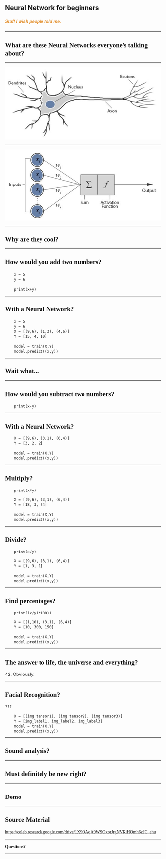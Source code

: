 ## Neural Network for beginners <br> 
##### <span style="font-family:Helvetica Neue; font-weight:bold"><span style="color:#e49436">Stuff I wish people told me.</span></span>

---

## <span style="font-family:Rockitt; font-weight:bold"> What are these Neural Networks everyone's talking about?</span>

---

![actual](assets/humannn.jpeg)

---

![perceptron](assets/perceptron.jpeg)

---

## <span style="font-family:Rockitt; font-weight:bold">Why are they cool?</span>

---

## <span style="font-family:Rockitt; font-weight:bold">How would you add two numbers?</span>


```
    x = 5
    y = 6

    print(x+y)
```

---

## <span style="font-family:Rockitt; font-weight:bold">With a Neural Network?</span>

```
    x = 5
    y = 6
    X = [(9,6), (1,3), (4,6)]
    Y = [15, 4, 10]

    model = train(X,Y)
    model.predict((x,y))
```

---

## <span style="font-family:Rockitt; font-weight:bold">Wait what...</span>

---

## <span style="font-family:Rockitt; font-weight:bold">How would you subtract two numbers?</span>

```
    print(x-y)
```


---

## <span style="font-family:Rockitt; font-weight:bold">With a Neural Network?</span>

```
    X = [(9,6), (3,1), (6,4)]
    Y = [3, 2, 2]

    model = train(X,Y)
    model.predict((x,y))
```


---

## <span style="font-family:Rockitt; font-weight:bold">Multiply?</span>


```
    print(x*y)
```


```
    X = [(9,6), (3,1), (6,4)]
    Y = [18, 3, 24]

    model = train(X,Y)
    model.predict((x,y))
```



---

## <span style="font-family:Rockitt; font-weight:bold">Divide?</span>


```
    print(x/y)
```


```
    X = [(9,6), (3,1), (6,4)]
    Y = [1, 3, 1]

    model = train(X,Y)
    model.predict((x,y))
```


---

## <span style="font-family:Rockitt; font-weight:bold">Find percentages?</span>


```
    print((x/y)*100))
```


```
    X = [(1,10), (3,1), (6,4)]
    Y = [10, 300, 150]

    model = train(X,Y)
    model.predict((x,y))
```

---

## <span style="font-family:Rockitt; font-weight:bold">The answer to life, the universe and everything?</span>

   42\. Obviously.

---

## <span style="font-family:Rockitt; font-weight:bold">Facial Recognition?</span>

```
???
```

```
    X = [(img tensor1), (img tensor2), (img tensor3)]
    Y = [img_label1, img_label2, img_label3]
    model = train(X,Y)
    model.predict((x,y))
```

---


## <span style="font-family:Rockitt; font-weight:bold">Sound analysis?</span>

---


## <span style="font-family:Rockitt; font-weight:bold">Must definitely be new right?</span>

---

## <span style="font-family:Rockitt; font-weight:bold">Demo</span>

---

## <span style="font-family:Rockitt; font-weight:bold">Source Material</span>
<span class="fragment" data-fragment-index="1" style="font-family:Hattori Hanzo;">https://colab.research.google.com/drive/1X9OAqA9WSOxorJrgNVKiHOmh6zJC_ehu</span>

---

<span style="font-family:Rockitt; font-weight:bold">Questions?</span>

---
